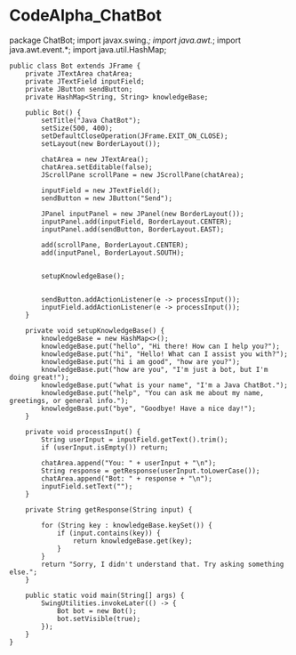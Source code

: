 # CodeAlpha_ChatBot

package ChatBot;
import javax.swing.*;
import java.awt.*;
import java.awt.event.*;
import java.util.HashMap;





    public class Bot extends JFrame {
        private JTextArea chatArea;
        private JTextField inputField;
        private JButton sendButton;
        private HashMap<String, String> knowledgeBase;

        public Bot() {
            setTitle("Java ChatBot");
            setSize(500, 400);
            setDefaultCloseOperation(JFrame.EXIT_ON_CLOSE);
            setLayout(new BorderLayout());

            chatArea = new JTextArea();
            chatArea.setEditable(false);
            JScrollPane scrollPane = new JScrollPane(chatArea);

            inputField = new JTextField();
            sendButton = new JButton("Send");

            JPanel inputPanel = new JPanel(new BorderLayout());
            inputPanel.add(inputField, BorderLayout.CENTER);
            inputPanel.add(sendButton, BorderLayout.EAST);

            add(scrollPane, BorderLayout.CENTER);
            add(inputPanel, BorderLayout.SOUTH);


            setupKnowledgeBase();


            sendButton.addActionListener(e -> processInput());
            inputField.addActionListener(e -> processInput());
        }

        private void setupKnowledgeBase() {
            knowledgeBase = new HashMap<>();
            knowledgeBase.put("hello", "Hi there! How can I help you?");
            knowledgeBase.put("hi", "Hello! What can I assist you with?");
            knowledgeBase.put("hi i am good", "how are you?");
            knowledgeBase.put("how are you", "I'm just a bot, but I'm doing great!");
            knowledgeBase.put("what is your name", "I'm a Java ChatBot.");
            knowledgeBase.put("help", "You can ask me about my name, greetings, or general info.");
            knowledgeBase.put("bye", "Goodbye! Have a nice day!");
        }

        private void processInput() {
            String userInput = inputField.getText().trim();
            if (userInput.isEmpty()) return;

            chatArea.append("You: " + userInput + "\n");
            String response = getResponse(userInput.toLowerCase());
            chatArea.append("Bot: " + response + "\n");
            inputField.setText("");
        }

        private String getResponse(String input) {

            for (String key : knowledgeBase.keySet()) {
                if (input.contains(key)) {
                    return knowledgeBase.get(key);
                }
            }
            return "Sorry, I didn't understand that. Try asking something else.";
        }

        public static void main(String[] args) {
            SwingUtilities.invokeLater(() -> {
                Bot bot = new Bot();
                bot.setVisible(true);
            });
        }
    }


